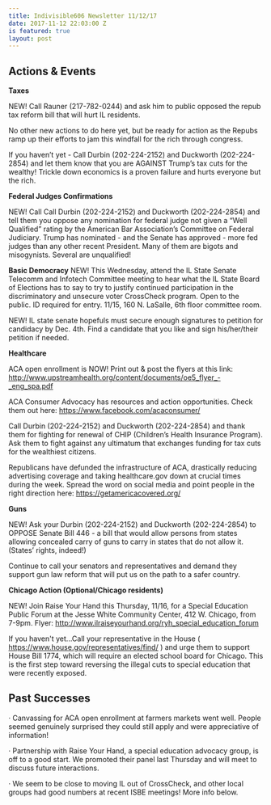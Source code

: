 ```yaml
---
title: Indivisible606 Newsletter 11/12/17
date: 2017-11-12 22:03:00 Z
is featured: true
layout: post
---
```


## Actions & Events

**Taxes**

NEW! Call Rauner (217-782-0244) and ask him to public opposed the repub tax reform bill that will hurt IL residents.

No other new actions to do here yet, but be ready for action as the Repubs ramp up their efforts to jam this windfall for the rich through congress.

If you haven’t yet - Call Durbin (202-224-2152) and Duckworth (202-224-2854) and let them know that you are AGAINST Trump’s tax cuts for the wealthy! Trickle down economics is a proven failure and hurts everyone but the rich.

**Federal Judges Confirmations**

NEW! Call Call Durbin (202-224-2152) and Duckworth (202-224-2854) and tell them you oppose any nomination for federal judge not given a “Well Qualified” rating by the American Bar Association’s Committee on Federal Judiciary. Trump has nominated - and the Senate has approved - more fed judges than any other recent President. Many of them are bigots and misogynists. Several are unqualified!

**Basic Democracy**
NEW! This Wednesday, attend the IL State Senate Telecomm and Infotech Committee meeting to hear what the IL State Board of Elections has to say to try to justify continued participation in the discriminatory and unsecure voter CrossCheck program. Open to the public. ID required for entry. 11/15, 160 N. LaSalle, 6th floor committee room.

NEW! IL state senate hopefuls must secure enough signatures to petition for candidacy by Dec. 4th. Find a candidate that you like and sign his/her/their petition if needed.

**Healthcare**

ACA open enrollment is NOW! Print out & post the flyers at this link: http://www.upstreamhealth.org/content/documents/oe5_flyer_-_eng_spa.pdf

ACA Consumer Advocacy has resources and action opportunities. Check them out here: https://www.facebook.com/acaconsumer/

Call Durbin (202-224-2152) and Duckworth (202-224-2854) and thank them for fighting for renewal of CHIP (Children’s Health Insurance Program). Ask them to fight against any ultimatum that exchanges funding for tax cuts for the wealthiest citizens.

Republicans have defunded the infrastructure of ACA, drastically reducing advertising coverage and taking healthcare.gov down at crucial times during the week. Spread the word on social media and point people in the right direction here: https://getamericacovered.org/

**Guns**

NEW! Ask your Durbin (202-224-2152) and Duckworth (202-224-2854) to OPPOSE Senate Bill 446 - a bill that would allow persons from states allowing concealed carry of guns to carry in states that do not allow it. (States’ rights, indeed!)

Continue to call your senators and representatives and demand they support gun law reform that will put us on the path to a safer country.

**Chicago Action (Optional/Chicago residents)**

NEW! Join Raise Your Hand this Thursday, 11/16, for a Special Education Public Forum at the Jesse White Community Center, 412 W. Chicago, from 7-9pm. Flyer: http://www.ilraiseyourhand.org/ryh_special_education_forum

If you haven't yet...Call your representative in the House ( https://www.house.gov/representatives/find/ ) and urge them to support House Bill 1774, which will require an elected school board for Chicago. This is the first step toward reversing the illegal cuts to special education that were recently exposed.

## Past Successes

· Canvassing for ACA open enrollment at farmers markets went well. People seemed genuinely surprised they could still apply and were appreciative of information!

· Partnership with Raise Your Hand, a special education advocacy group, is off to a good start. We promoted their panel last Thursday and will meet to discuss future interactions.

· We seem to be close to moving IL out of CrossCheck, and other local groups had good numbers at recent ISBE meetings! More info below.